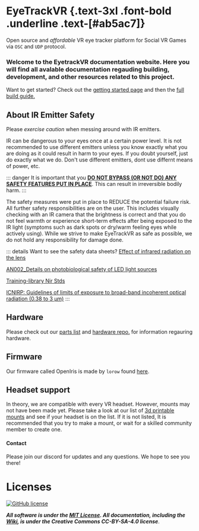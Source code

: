 <script setup>
import Alerts from '../../vue/alerts/Alerts.vue'
import ImageCard from '../../vue/images/ImageComponent.vue'
import { alerts } from '../../static/alerts'
import { image_settings } from '../../static/image_settings'
</script>

# EyeTrackVR {.text-3xl .font-bold .underline .text-[#ab5ac7]}

Open source and *affordable* VR eye tracker platform for Social VR Games via `OSC` and `UDP` protocol.

### Welcome to the EyetrackVR documentation website. Here you will find all avalable documentation regauding building, development, and other resources related to this project.

Want to get started? Check out the [getting started page](https://docs.eyetrackvr.dev/getting_started/things_to_know) and then the [full build guide.](https://docs.eyetrackvr.dev/how_to_build/full_build)

<Alerts :options="alerts.user_warning">
    <template v-slot:content>
        <p>
            This project is in active development.
            However, it is working for most users.
        </p>
    </template>
</Alerts>

## About IR Emitter Safety

Please *exercise caution* when messing around with IR emitters.

IR can be dangerous to your eyes once at a certain power level. It is not recommended to use different emitters unless you know exactly what you are doing as it could result in harm to your eyes.
If you doubt yourself, just do exactly what we do. Don't use different emitters, dont use differnt means of power, etc.

::: danger
It is important that you <ins>**DO NOT BYPASS (OR NOT DO) ANY SAFETY FEATURES PUT IN PLACE**</ins>. This can result in irreversible bodily harm.
:::

The safety measures were put in place to REDUCE the potential failure risk. All further safety responsibilities are on the user. This includes visually checking with an IR camera that the brightness is correct and that you do not feel warmth or experience short-term effects after being exposed to the IR light (symptoms such as dark spots or dry/warm feeling eyes while actively using). While we strive to make EyeTrackVR as safe as possible, we do not hold any responsibility for damage done.

<Alerts :options="alerts.led_power_warning">
    <template v-slot:content>
        <p>
            Make sure you are using <ins class="text-red-400 dark:text-red-500">non-focused</ins> emitters and no more than <ins class="font-bold">5 mW/sr</ins> total power.
        </p>
    </template>
</Alerts>

::: details Want to see the safety data sheets?
[Effect of infrared radiation on the lens](https://docs.eyetrackvr.dev/saftey/effect_of_ir_on_the_lens.pdf)

[AN002_Details on photobiological safety of LED light sources](https://docs.eyetrackvr.dev/saftey/AN002_Details_on_photobiological_safety_of_LED_light_sources.pdf)

[Training-library Nir Stds](https://docs.eyetrackvr.dev/saftey/training-library_nir_stds_20021011.pdf)

[ICNIRP: Guidelines of limits of exposure to broad-band incoherent optical radiation (0.38 to 3 µm)](https://docs.eyetrackvr.dev/saftey/ICNIRP_optical_radiation.pdf)
:::

## Hardware

Please check out our [parts list](https://docs.eyetrackvr.dev/how_to_build/parts_list) and [hardware repo.](https://github.com/EyeTrackVR/EyeTrackVR-Hardware) for information regauring hardware.

## Firmware

Our firmware called OpenIris is made by `lorow` found [here](https://github.com/lorow/OpenIris).

## Headset support

In theory, we are compatible with every VR headset. However, mounts may not have been made yet.
Please take a look at our list of [3d printable mounts](https://docs.eyetrackvr.dev/how_to_build/parts_list#_3d-printed-mounts) and see if your headset is on the list.
If it is not listed, It is recommended that you try to make a mount, or wait for a skilled community member to create one.

#### Contact

Please join our discord for updates and any questions. We hope to see you there!

<ImageCard :options="image_settings.discord_content"/>

# Licenses

[![GitHub license](https://img.shields.io/github/license/EyeTrackVR/EyeTrackVR?style=plastic)](https://github.com/EyeTrackVR/EyeTrackVR/blob/main/LICENSE)

***All software is under the [MIT License](http://opensource.org/licenses/MIT).
All documentation, including the [Wiki](https://github.com/EyeTrackVR/EyeTrackVR/wiki), is under the Creative Commons CC-BY-SA-4.0 license***.
